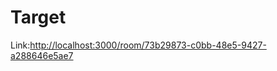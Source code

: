 # Target


Link:[http://localhost:3000/room/73b29873-c0bb-48e5-9427-a288646e5ae7](http://localhost:3000/room/73b29873-c0bb-48e5-9427-a288646e5ae7)
